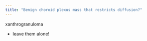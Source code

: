 ```yaml
---
title: "Benign choroid plexus mass that restricts diffusion?"
---
```

xanthrogranuloma
- leave them alone!

